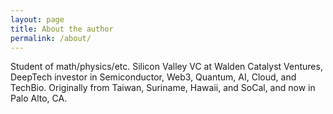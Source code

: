 ```yaml
---
layout: page
title: About the author
permalink: /about/
---
```


Student of math/physics/etc. Silicon Valley VC at Walden Catalyst Ventures, DeepTech investor in Semiconductor, Web3, Quantum, AI, Cloud, and TechBio. Originally from Taiwan, Suriname, Hawaii, and SoCal, and now in Palo Alto, CA.